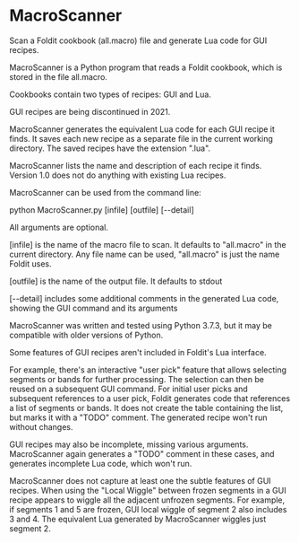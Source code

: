# MacroScanner
Scan a Foldit cookbook (all.macro) file and generate Lua code for GUI recipes.

MacroScanner is a Python program that reads a Foldit cookbook, which is stored in the file all.macro.

Cookbooks contain two types of recipes: GUI and Lua. 

GUI recipes are being discontinued in 2021.

MacroScanner generates the equivalent Lua code for each GUI recipe it finds. It saves each new recipe as a separate file in the current working directory. The saved recipes have the extension ".lua". 

MacroScanner lists the name and description of each recipe it finds. Version 1.0 does not do anything with existing Lua recipes.

MacroScanner can be used from the command line:

python MacroScanner.py [infile] [outfile] [--detail]

All arguments are optional. 

[infile] is the name of the macro file to scan. It defaults to "all.macro" in the current directory. Any file name can be used, "all.macro" is just the name Foldit uses.

[outfile] is the name of the output file. It defaults to stdout

[--detail] includes some additional comments in the generated Lua code, showing the GUI command and its arguments

MacroScanner was written and tested using Python 3.7.3, but it may be compatible with older versions of Python.

Some features of GUI recipes aren't included in Foldit's Lua interface. 

For example, there's an interactive "user pick" feature that allows selecting segments or bands for further processing. The selection can then be reused on a subsequent GUI command. For initial user picks and subsequent references to a user pick, Foldit generates code that references a list of segments or bands. It does not create the table containing the list, but marks it with a "TODO" comment. The generated recipe won't run without changes.

GUI recipes may also be incomplete, missing various arguments. MacroScanner again generates a "TODO" comment in these cases, and generates incomplete Lua code, which won't run. 

MacroScanner does not capture at least one the subtle features of GUI recipes. When using the "Local Wiggle" between frozen segments in a GUI recipe appears to wiggle all the adjacent unfrozen segments. For example, if segments 1 and 5 are frozen, GUI local wiggle of segment 2 also includes 3 and 4. The equivalent Lua generated by MacroScanner wiggles just segment 2. 


